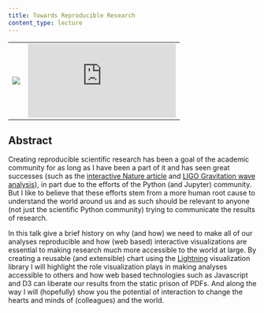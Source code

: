 ```yaml
---
title: Towards Reproducible Research
content_type: lecture
---
```


<table class="lecture-vid">
<tr>
<td><a href="{{ site.baseurl }}/talks/slides/2016-03-30-towards-reproducible-research.pdf"><img src="{{ site.baseurl }}/talks/slides/thumbs/2016-03-30-towards-reproducible-research.png" /></a></td><td> <iframe src="https://www.youtube.com/embed/videoseries?list=PLmetp36hFxezPSWF6hvFwKknocJxDieC4" frameborder="0" allowfullscreen></iframe></td>
</tr>
</table>

## Abstract

Creating reproducible scientific research has been a goal of the academic community for as long as I have been a part of it and has seen great successes (such as the [interactive Nature article](http://www.nature.com/news/interactive-notebooks-sharing-the-code-1.16261) and [LIGO Gravitation wave analysis](https://losc.ligo.org/s/events/GW150914/GW150914_tutorial.html)), in part due to the efforts of the Python (and Jupyter) community. But I like to believe that these efforts stem from a more human root cause to understand the world around us and as such should be relevant to anyone (not just the scientific Python community) trying to communicate the results of research.

In this talk give a brief history on why (and how) we need to make all of our analyses reproducible and how (web based) interactive visualizations are essential to making research much more accessible to the world at large. By creating a reusable (and extensible) chart using the [Lightning](http://lightning-viz.org/) visualization library I will highlight the role visualization plays in making analyses accessible to others and how web based technologies such as Javascript and D3 can liberate our results from the static prison of PDFs. And along the way I will (hopefully) show you the potential of interaction to change the hearts and minds of (colleagues) and the world.

<!-- ## Talk

### Why Reproducible, why now?

#### Benefits of Reproducible Research

#### What we currently have

**General Purpose**

* matplotlib: baseline
* ggplot: easier to use but not interactive
* seaborn: ditto
* bokeh: web++, need to spin up own server
* plotly: used to be you have to send data to their servers
* D3: hard to use, low level
* Vega (and Vega-lite): close, almost there!

**Products (and Companies)**

* Github
* Figshare
* Etc.

#### What we need

**The Tenets of Reproducibility, The Hierarchy of Accessibility**

* Can I see it?
* Can I touch (interact with) it?
* Can I hold it (download code + data)?
* Can I copy it (repeat)?
* Can I extend it?

### How Reproducible?

**Current State**

* [Peer Reviewed Journals](http://www.jstor.org/) (open access with [Sci-Hub](https://sci-hub.io/))
* [Jupyter Notebook](http://jupyter.org/): Reproducible analyses
* [Docker](https://www.docker.com/) and [Vagrant](https://www.vagrantup.com/): Portable Development Environments
* [Binder](http://mybinder.org/): Executable Analyses
* [Lightning-Viz](http://lightning-viz.org/): Extensible Visualizations
* [PubPub](http://pubpub.media.mit.edu/): Open Publishing

**The Components of Reproducibility**

* Mobile?
* Interaction
* -->
